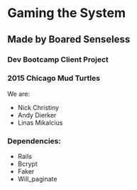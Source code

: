 # Gaming the System


## Made by Boared Senseless
### Dev Bootcamp Client Project
### 2015 Chicago Mud Turtles

We are:

* Nick Christiny
* Andy Dierker
* Linas Mikalcius

### Dependencies:

* Rails
* Bcrypt
* Faker
* Will_paginate
